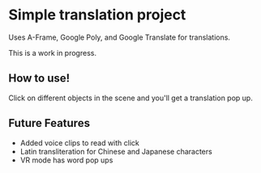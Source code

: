 # Simple translation project

Uses A-Frame, Google Poly, and Google Translate for translations.

This is a work in progress.

## How to use!

Click on different objects in the scene and you'll get a translation pop up.


## Future Features

- Added voice clips to read with click
- Latin transliteration for Chinese and Japanese characters
- VR mode has word pop ups

